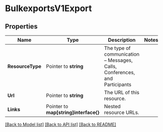 # BulkexportsV1Export

## Properties

Name | Type | Description | Notes
------------ | ------------- | ------------- | -------------
**ResourceType** | Pointer to **string** | The type of communication – Messages, Calls, Conferences, and Participants |
**Url** | Pointer to **string** | The URL of this resource. |
**Links** | Pointer to **map[string]interface{}** | Nested resource URLs. |

[[Back to Model list]](../README.md#documentation-for-models) [[Back to API list]](../README.md#documentation-for-api-endpoints) [[Back to README]](../README.md)


